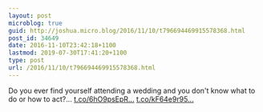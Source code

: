 ```yaml
---
layout: post
microblog: true
guid: http://joshua.micro.blog/2016/11/10/t796694469915578368.html
post_id: 34649
date: 2016-11-10T23:42:18+1100
lastmod: 2019-07-30T17:41:20+1100
type: post
url: /2016/11/10/t796694469915578368.html
---
```

Do you ever find yourself attending a wedding and you don't know what to do or how to act?… [t.co/6hO9psEpR...](https://t.co/6hO9psEpRT) [t.co/kF64e9r95...](https://t.co/kF64e9r95W)
